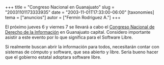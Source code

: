 +++
title = "Congreso Nacional en Guanajuato"
slug = "20031101173333935"
date = "2003-11-01T17:33:00-06:00"
[taxonomies]
tema = ["anuncios"]
autor = ["Fermin Rodriguez A."]
+++

El próximo jueves 6 y viernes 7 se llevará a cabo el [Congreso Nacional
de Derecho de la
Información](http://www.limac.org.mx/extras/congreso@.php) en Guanajuato
capital. Considero importante asistir a este evento por lo que significa
para el Software Libre.

Si realmente buscan abrir la información para todos, necesitarán contar
con sistemas de cómputo y software, que sea abierto y libre. Sería bueno
hacer que el gobierno estatal adoptara software libre.
